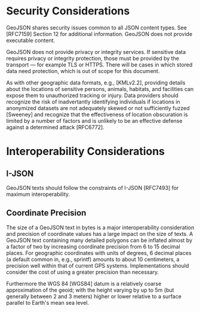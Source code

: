 # Security Considerations

GeoJSON shares security issues common to all JSON content types.  See
[RFC7159] Section 12 for additional information. GeoJSON does not
provide executable content.

GeoJSON does not provide privacy or integrity services.  If sensitive
data requires privacy or integrity protection, those must be provided by
the transport — for example TLS or HTTPS. There will be cases in which
stored data need protection, which is out of scope for this document.

As with other geographic data formats, e.g., [KMLv2.2], providing details about
the locations of sensitive persons, animals, habitats, and facilities can
expose them to unauthorized tracking or injury. Data providers should recognize
the risk of inadvertantly identifying individuals if locations in anonymized
datasets are not adequately skewed or not sufficiently fuzzed [Sweeney] and
recognize that the effectiveness of location obscuration is limited by a number
of factors and is unlikely to be an effective defense against a determined
attack [RFC6772].

# Interoperability Considerations

## I-JSON

GeoJSON texts should follow the constraints of I-JSON [RFC7493] for
maximum interoperability.

## Coordinate Precision

The size of a GeoJSON text in bytes is a major interoperability
consideration and precision of coordinate values has a large impact on
the size of texts.  A GeoJSON text containing many detailed polygons can
be inflated almost by a factor of two by increasing coordinate precision
from 6 to 15 decimal places. For geographic coordinates with units of
degrees, 6 decimal places (a default common in, e.g., sprintf) amounts
to about 10 centimeters, a precision well within that of current GPS
systems.  Implementations should consider the cost of using a greater
precision than necessary.

Furthermore the WGS 84 [WGS84] datum is a relatively coarse approximation of
the geoid; with the height varying by up to 5m (but generally between 2 and 3
meters) higher or lower relative to a surface parallel to Earth's mean sea
level.
